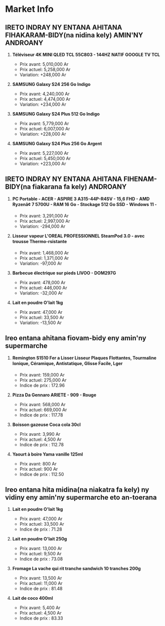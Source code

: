 # Market Info

## IRETO INDRAY NY ENTANA AHITANA FIHAKARAM-BIDY(na nidina kely) AMIN'NY ANDROANY

1. **Téléviseur 4K MINI QLED TCL 55C803 - 144HZ NATIF GOOGLE TV TCL**
   - Prix avant: 5,010,000 Ar
   - Prix actuel: 5,258,000 Ar
   - Variation: +248,000 Ar

2. **SAMSUNG Galaxy S24 256 Go Indigo**
   - Prix avant: 4,240,000 Ar
   - Prix actuel: 4,474,000 Ar
   - Variation: +234,000 Ar

3. **SAMSUNG Galaxy S24 Plus 512 Go Indigo**
   - Prix avant: 5,779,000 Ar
   - Prix actuel: 6,007,000 Ar
   - Variation: +228,000 Ar

4. **SAMSUNG Galaxy S24 Plus 256 Go Argent**
   - Prix avant: 5,227,000 Ar
   - Prix actuel: 5,450,000 Ar
   - Variation: +223,000 Ar

## IRETO INDRAY NY ENTANA AHITANA FIHENAM-BIDY(na fiakarana fa kely) ANDROANY

1. **PC Portable - ACER - ASPIRE 3 A315-44P-R4SV - 15,6 FHD - AMD Ryzenâ¢ 7 5700U - RAM 16 Go - Stockage 512 Go SSD - Windows 11 -**
   - Prix avant: 3,291,000 Ar
   - Prix actuel: 2,997,000 Ar
   - Variation: -294,000 Ar

2. **Lisseur vapeur L'OREAL PROFESSIONNEL SteamPod 3.0 - avec trousse Thermo-rsistante**
   - Prix avant: 1,468,000 Ar
   - Prix actuel: 1,371,000 Ar
   - Variation: -97,000 Ar

3. **Barbecue électrique sur pieds LIVOO - DOM297G**
   - Prix avant: 478,000 Ar
   - Prix actuel: 446,000 Ar
   - Variation: -32,000 Ar

4. **Lait en poudre O'lait 1kg**
   - Prix avant: 47,000 Ar
   - Prix actuel: 33,500 Ar
   - Variation: -13,500 Ar

## Ireo entana ahitana fiovam-bidy eny amin'ny supermarche

1. **Remington S1510 Fer a Lisser Lisseur Plaques Flottantes, Tourmaline Ionique, Céramique, Antistatique, Glisse Facile, Lger**
   - Prix avant: 159,000 Ar
   - Prix actuel: 275,000 Ar
   - Indice de prix : 172.96

2. **Pizza Da Gennaro ARIETE - 909 - Rouge**
   - Prix avant: 568,000 Ar
   - Prix actuel: 669,000 Ar
   - Indice de prix : 117.78

3. **Boisson gazeuse Coca cola 30cl**
   - Prix avant: 3,990 Ar
   - Prix actuel: 4,500 Ar
   - Indice de prix : 112.78

4. **Yaourt à boire Yama vanille 125ml**
   - Prix avant: 800 Ar
   - Prix actuel: 900 Ar
   - Indice de prix : 112.50

## Ireo entana hita midina(na niakatra fa kely) ny vidiny eny amin'ny supermarche eto an-toerana

1. **Lait en poudre O'lait 1kg**
   - Prix avant: 47,000 Ar
   - Prix actuel: 33,500 Ar
   - Indice de prix : 71.28

2. **Lait en poudre O'lait 250g**
   - Prix avant: 13,000 Ar
   - Prix actuel: 9,500 Ar
   - Indice de prix : 73.08

3. **Fromage La vache qui rit tranche sandwich 10 tranches 200g**
   - Prix avant: 13,500 Ar
   - Prix actuel: 11,000 Ar
   - Indice de prix : 81.48

4. **Lait de coco 400ml**
   - Prix avant: 5,400 Ar
   - Prix actuel: 4,500 Ar
   - Indice de prix : 83.33

